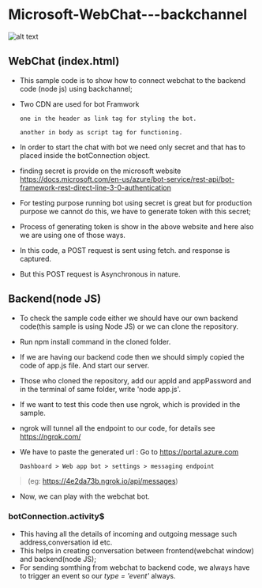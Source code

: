 # Microsoft-WebChat---backchannel

![alt text](https://raw.githubusercontent.com/vipinsaini1989/Microsoft-WebChat---backchannel/master/screenshot.gif "Screen shot of frontend and backend interaction")

## WebChat (index.html)
* This sample code is to show how to connect webchat to the backend code (node js) using backchannel;
* Two CDN are used for bot Framwork
    ```
    one in the header as link tag for styling the bot.
    ```
    ```
    another in body as script tag for functioning.
    ```

* In order to start the chat with bot we need only secret and that has to placed inside the botConnection object.
* finding secret is provide on the microsoft website
https://docs.microsoft.com/en-us/azure/bot-service/rest-api/bot-framework-rest-direct-line-3-0-authentication

* For testing purpose running bot using secret is great but for production purpose we cannot do this, we have to generate token with this secret;
* Process of generating token is show in the above website and here also we are using one of those ways.
* In this code, a POST request is sent using fetch. and response is captured.
* But this POST request is  Asynchronous in nature.

## Backend(node JS)
* To check the sample code either we should have our own backend code(this sample is using Node JS) or we can clone the repository.
* Run npm install command in the cloned folder.
* If we are having our backend code then we should simply copied the code of app.js file. And start our server.
* Those who cloned the repository, add our appId and appPassword and in the terminal of same folder, write 'node app.js'.
* If we want to test this code then use ngrok, which is provided in the sample.
* ngrok will tunnel all the endpoint to our code, for details see https://ngrok.com/

* We have to paste the generated url : Go to https://portal.azure.com
    ```
    Dashboard > Web app bot > settings > messaging endpoint
    ```
> (eg:  https://4e2da73b.ngrok.io/api/messages)

* Now, we can play with the webchat bot.


###    botConnection.activity$
* This having all the details of incoming and outgoing message such address,conversation id etc.
* This helps in creating conversation between frontend(webchat window) and backend(node JS);
* For sending somthing from webchat to backend code, we always have to trigger an event so our *type = 'event'* always.
